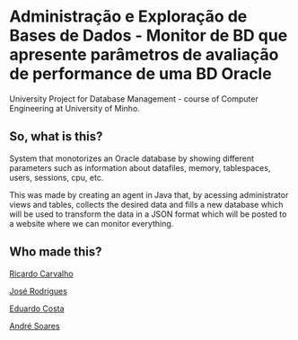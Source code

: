 # Administração e Exploração de Bases de Dados - Monitor de BD que apresente parâmetros de avaliação de performance de uma BD Oracle
University Project for Database Management - course of Computer Engineering at University of Minho.

## So, what is this?
System that monotorizes an Oracle database by showing different parameters such as information about datafiles, memory, tablespaces, users, sessions, cpu, etc.

This was made by creating an agent in Java that, by acessing administrator views and tables, collects the desired data and fills a new database which will be used to transform
the data in a JSON format which will be posted to a website where we can monitor everything.

## Who made this?
[Ricardo Carvalho](https://github.com/rvcarvalho99)

[José Rodrigues](https://github.com/jmpr14)

[Eduardo Costa](https://github.com/EduardoCosta99)

[André Soares](https://github.com/AndreSoares94)
